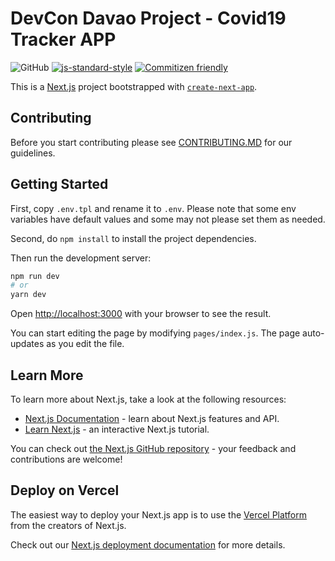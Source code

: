 # DevCon Davao Project - Covid19 Tracker APP

![GitHub](https://img.shields.io/github/license/DevconDavao/-devcon-davao-covid19-tracker-app)
[![js-standard-style](https://img.shields.io/badge/code%20style-react%2Frecommended-green)](https://github.com/yannickcr/eslint-plugin-react)
[![Commitizen friendly](https://img.shields.io/badge/commitizen-friendly-brightgreen.svg)](http://commitizen.github.io/cz-cli/)

This is a [Next.js](https://nextjs.org/) project bootstrapped with [`create-next-app`](https://github.com/vercel/next.js/tree/canary/packages/create-next-app).

## Contributing

Before you start contributing please see [CONTRIBUTING.MD](https://github.com/DevconDavao/devcon-davao-covid19-tracker-app/blob/master/CONTRIBUTING.md) for our guidelines.

## Getting Started

First, copy `.env.tpl` and rename it to `.env`. Please note that some env variables have default values and some may not please set them as needed.

Second, do `npm install` to install the project dependencies.

Then run the development server:

```bash
npm run dev
# or
yarn dev
```

Open [http://localhost:3000](http://localhost:3000) with your browser to see the result.

You can start editing the page by modifying `pages/index.js`. The page auto-updates as you edit the file.

## Learn More

To learn more about Next.js, take a look at the following resources:

- [Next.js Documentation](https://nextjs.org/docs) - learn about Next.js features and API.
- [Learn Next.js](https://nextjs.org/learn) - an interactive Next.js tutorial.

You can check out [the Next.js GitHub repository](https://github.com/vercel/next.js/) - your feedback and contributions are welcome!

## Deploy on Vercel

The easiest way to deploy your Next.js app is to use the [Vercel Platform](https://vercel.com/import?utm_medium=default-template&filter=next.js&utm_source=create-next-app&utm_campaign=create-next-app-readme) from the creators of Next.js.

Check out our [Next.js deployment documentation](https://nextjs.org/docs/deployment) for more details.
